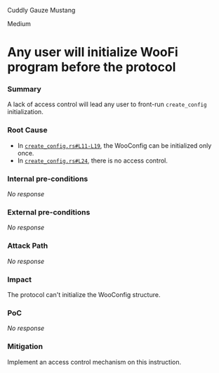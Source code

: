 Cuddly Gauze Mustang

Medium

# Any user will initialize WooFi program before the protocol

### Summary

A lack of access control will lead any user to front-run `create_config` initialization.

### Root Cause

- In [`create_config.rs#L11-L19`](https://github.com/sherlock-audit/2024-08-woofi-solana-deployment/blob/main/WOOFi_Solana/programs/woofi/src/instructions/admin/create_config.rs#L11-L19), the WooConfig can be initialized only once.
- In [`create_config.rs#L24`](https://github.com/sherlock-audit/2024-08-woofi-solana-deployment/blob/main/WOOFi_Solana/programs/woofi/src/instructions/admin/create_config.rs#L24), there is no access control.

### Internal pre-conditions

_No response_

### External pre-conditions

_No response_

### Attack Path

_No response_

### Impact

The protocol can't initialize the WooConfig structure.

### PoC

_No response_

### Mitigation

Implement an access control mechanism on this instruction.